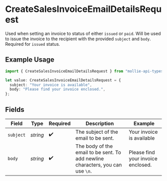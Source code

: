 # CreateSalesInvoiceEmailDetailsRequest

Used when setting an invoice to status of either `issued` or `paid`. Will be used to issue the invoice to the recipient with the provided `subject` and `body`. Required for `issued` status.

## Example Usage

```typescript
import { CreateSalesInvoiceEmailDetailsRequest } from "mollie-api-typescript/models/operations";

let value: CreateSalesInvoiceEmailDetailsRequest = {
  subject: "Your invoice is available",
  body: "Please find your invoice enclosed.",
};
```

## Fields

| Field                                                                          | Type                                                                           | Required                                                                       | Description                                                                    | Example                                                                        |
| ------------------------------------------------------------------------------ | ------------------------------------------------------------------------------ | ------------------------------------------------------------------------------ | ------------------------------------------------------------------------------ | ------------------------------------------------------------------------------ |
| `subject`                                                                      | *string*                                                                       | :heavy_check_mark:                                                             | The subject of the email to be sent.                                           | Your invoice is available                                                      |
| `body`                                                                         | *string*                                                                       | :heavy_check_mark:                                                             | The body of the email to be sent. To add newline characters, you can use `\n`. | Please find your invoice enclosed.                                             |